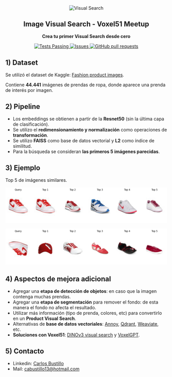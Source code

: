<p align="center">
 <img width="100px" src="src/logo_search.ico" align="center" alt="Visual Search" />
 <h2 align="center">Image Visual Search - Voxel51 Meetup</h2>
 <p align="center"><b>Crea tu primer Visual Search desde cero</b></p>

</p>
  <p align="center">
    <a href="https://github.com/cabustillo13/visual-search-voxel51/actions/new">
      <img alt="Tests Passing" src="https://github.com/anuraghazra/github-readme-stats/workflows/Test/badge.svg" />
    </a>
        <a href="https://github.com/cabustillo13/visual-search-voxel51/issues">
      <img alt="Issues" src="https://img.shields.io/github/issues/cabustillo13/visual-search-voxel51?color=0088ff" />
    </a>
    <a href="https://github.com/cabustillo13/visual-search-voxel51/pulls">
      <img alt="GitHub pull requests" src="https://img.shields.io/github/issues-pr/cabustillo13/visual-search-voxel51?color=0088ff" />
    </a>
</p>


## 1) Dataset

Se utilizó el dataset de Kaggle: [Fashion product images](https://www.kaggle.com/datasets/paramaggarwal/fashion-product-images-small).

Contiene **44.441** imágenes de prendas de ropa, donde aparece una prenda de interés por imagen.

## 2) Pipeline
- Los embeddings se obtienen a partir de la **Resnet50** (sin la última capa de clasificación).
- Se utilizo el **redimensionamiento y normalización** como operaciones de **transformación**.
- Se utilizo **FAISS** como base de datos vectorial y **L2** como índice de similitud.
- Para la búsqueda se consideran **las primeros 5 imágenes parecidas**.

## 3) Ejemplo

Top 5 de imágenes similares.

![Ejemplo 1](./src/example_1.png)

![Ejemplo 2](./src/example_2.png)

## 4) Aspectos de mejora adicional
- Agregar una **etapa de detección de objetos**: en caso que la imagen contenga muchas prendas.
- Agregar una **etapa de segmentación** para remover el fondo: de esta manera el fondo no afecta el resultado.
- Utilizar más información (tipo de prenda, colores, etc) para convertirlo en un **Product Visual Search**.
- Alternativas de **base de datos vectoriales**: [Annoy](https://github.com/spotify/annoy), [Qdrant](https://qdrant.tech/), [Weaviate](https://weaviate.io/), etc.
- **Soluciones con Voxel51**: [DINOv3 visual search](https://docs.voxel51.com/tutorials/dinov3.html) y [VoxelGPT](https://github.com/voxel51/voxelgpt).

## 5) Contacto

- Linkedin: [Carlos Bustillo](https://www.linkedin.com/in/carlos-bustillo/)
- Mail: cabustillo13@hotmail.com
